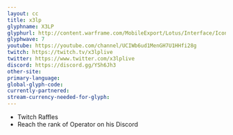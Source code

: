 ```yaml
---
layout: cc
title: x3lp
glyphname: X3LP
glyphurl: http://content.warframe.com/MobileExport/Lotus/Interface/Icons/Player/ContentCreators/X3lp.png
glyphwave: 7
youtube: https://youtube.com/channel/UCIWb6ud1MenGH7U1HHfi28g
twitch: https://twitch.tv/x3lplive
twitter: https://www.twitter.com/x3lplive
discord: https://discord.gg/YSh6Jh3
other-site: 
primary-language: 
global-glyph-code: 
currently-partnered: 
stream-currency-needed-for-glyph: 
---
```

* Twitch Raffles
* Reach the rank of Operator on his Discord
